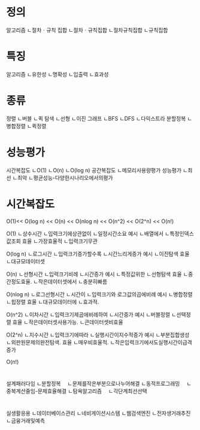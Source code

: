 # 정의
알고리즘
ㄴ절차ㆍ규칙 집합
ㄴ절차ㆍ규칙집합
ㄴ절차규칙집합
ㄴ규칙집합

# 특징
알고리즘
ㄴ유한성
ㄴ명확성
ㄴ입출력
ㄴ효과성

# 종류
정렬
ㄴ버블
ㄴ퀵
탐색
ㄴ선형
ㄴ이진
그래프
ㄴBFS
ㄴDFS
ㄴ다익스트라
분할정복
ㄴ병합정렬
ㄴ퀵정렬

# 성능평가
시간복잡도
ㄴO(1)
ㄴO(n)
ㄴO(log n)
공간복잡도
ㄴ메모리사용량평가
성능평가
ㄴ최선
ㄴ최악
ㄴ평균성능-다양한시나리오에서의평가

# 시간복잡도
O(1)<< O(log n) << O(n) << O(nlog n) << O(n^2) << O(2^n) << O(n!)

O(1)
ㄴ상수시간
ㄴ입력크기에상관없이
ㄴ일정시간소요
예시
ㄴ배열에서
ㄴ특정인덱스값조회
효율
ㄴ가장효율적
ㄴ입력크기무관

O(log n)
ㄴ로그시간
ㄴ입력크기증가할수록
ㄴ시간느리게증가
예시
ㄴ이진탐색
효율
ㄴ대규모데이터셋

O(n)
ㄴ선형시간
ㄴ입력크기비례
ㄴ시간증가
예시
ㄴ특정값위한
ㄴ선형탐색
효율
ㄴ중간정도효율.
ㄴ작은데이터셋에서
ㄴ충분히빠름

O(nlog n)
ㄴ로그선형시간
ㄴ시간이
ㄴ입력크기와 로그값의곱에비례
예시
ㄴ병합정렬
ㄴ힙정렬
효율
ㄴ대규모데이터에
ㄴ효과적.


O(n^2)
ㄴ이차시간
ㄴ입력크기제곱에비례하여
ㄴ시간증가
예시
ㄴ버블정렬
ㄴ선택정렬
효율
ㄴ작은데이터셋사용가능.
ㄴ큰데이터셋비효율

O(2^n)
ㄴ지수시간
ㄴ입력크기에따라
ㄴ실행시간이지수적증가
예시
ㄴ부분집합생성
ㄴ외판원문제의완전탐색.
효율
ㄴ매우비효율적.
ㄴ작은입력크기에서도실행시간이급격증가

O(n!)

#
설계패러다임
ㄴ분할정복
　ㄴ문제를작은부분으로나누어해결
ㄴ동적프로그래밍
　ㄴ중복계산줄임-문제효율해결
ㄴ탐욕알고리즘
　ㄴ각단계최선선택

# 
실생활응용
ㄴ데이터베이스관리
ㄴ네비게이션시스템
ㄴ웹검색엔진
ㄴ전자생거래추진
ㄴ금융거래및예측
